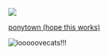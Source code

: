 ![](https://komarev.com/ghpvc/?username=NOISEPREACHER&color=690000&label=BLOOD-OF-MORTALS-I'VE-SUCKED&style=plastic)

[ponytown (hope this works)](https://rentry.co/iwannawannawannawannawannaseethelight)

![looooovecats!!!]([=https://files.catbox.moe/5797m3.gif])

